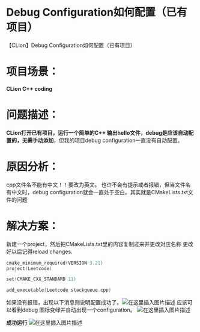 # Debug Configuration如何配置（已有项目）

【CLion】Debug Configuration如何配置（已有项目）
<!--more-->



# 项目场景：

**CLion C++ coding**

# 问题描述：

**CLion打开已有项目，运行一个简单的C++ 输出hello文件，debug是应该自动配置的，无需手动添加**，但我的项目debug configuration一直没有自动配置。



# 原因分析：


cpp文件名不能有中文！！要改为英文。
也许不会有提示或者报错，但当文件名有中文时，debug configuration就会一直处于空白。其实就是CMakeLists.txt文件的问题

# 解决方案：

新建一个project，然后把CMakeLists.txt里的内容复制过来并更改对应名称
更改好以后记得reload changes.
```cpp
cmake_minimum_required(VERSION 3.21)
project(Leetcode)

set(CMAKE_CXX_STANDARD 11)

add_executable(Leetcode stackqueue.cpp)
```
如果没有报错，出现以下消息则说明配置成功了。![在这里插入图片描述](https://img-blog.csdnimg.cn/52769635323c4fb68c7fc1540d929c03.png)
应该可以看到debug 图标变绿并自动出现一个configuration。
![在这里插入图片描述](https://img-blog.csdnimg.cn/1670e9f703d74524921d31dc4132fb1b.png)


**成功运行**
![在这里插入图片描述](https://img-blog.csdnimg.cn/61cad843acbd4f8881fcbfce87413a3a.png?x-oss-process=image/watermark,type_d3F5LXplbmhlaQ,shadow_50,text_Q1NETiBA5YWw5bee5omL5Y23,size_20,color_FFFFFF,t_70,g_se,x_16)



